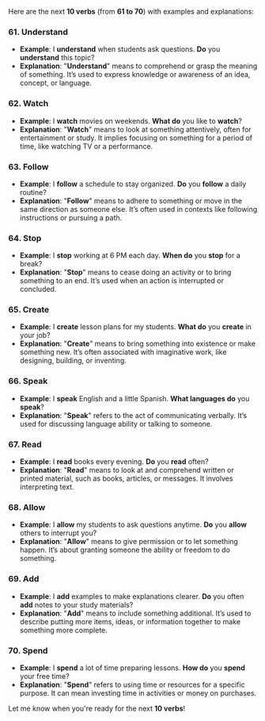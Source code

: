 Here are the next **10 verbs** (from **61 to 70**) with examples and explanations:

### 61. **Understand**
   - **Example**: I **understand** when students ask questions. **Do** you **understand** this topic?
   - **Explanation**: "**Understand**" means to comprehend or grasp the meaning of something. It’s used to express knowledge or awareness of an idea, concept, or language.

### 62. **Watch**
   - **Example**: I **watch** movies on weekends. **What do** you like to **watch**?
   - **Explanation**: "**Watch**" means to look at something attentively, often for entertainment or study. It implies focusing on something for a period of time, like watching TV or a performance.

### 63. **Follow**
   - **Example**: I **follow** a schedule to stay organized. **Do** you **follow** a daily routine?
   - **Explanation**: "**Follow**" means to adhere to something or move in the same direction as someone else. It’s often used in contexts like following instructions or pursuing a path.

### 64. **Stop**
   - **Example**: I **stop** working at 6 PM each day. **When do** you **stop** for a break?
   - **Explanation**: "**Stop**" means to cease doing an activity or to bring something to an end. It’s used when an action is interrupted or concluded.

### 65. **Create**
   - **Example**: I **create** lesson plans for my students. **What do** you **create** in your job?
   - **Explanation**: "**Create**" means to bring something into existence or make something new. It’s often associated with imaginative work, like designing, building, or inventing.

### 66. **Speak**
   - **Example**: I **speak** English and a little Spanish. **What languages do** you **speak**?
   - **Explanation**: "**Speak**" refers to the act of communicating verbally. It’s used for discussing language ability or talking to someone.

### 67. **Read**
   - **Example**: I **read** books every evening. **Do** you **read** often?
   - **Explanation**: "**Read**" means to look at and comprehend written or printed material, such as books, articles, or messages. It involves interpreting text.

### 68. **Allow**
   - **Example**: I **allow** my students to ask questions anytime. **Do** you **allow** others to interrupt you?
   - **Explanation**: "**Allow**" means to give permission or to let something happen. It’s about granting someone the ability or freedom to do something.

### 69. **Add**
   - **Example**: I **add** examples to make explanations clearer. **Do** you often **add** notes to your study materials?
   - **Explanation**: "**Add**" means to include something additional. It’s used to describe putting more items, ideas, or information together to make something more complete.

### 70. **Spend**
   - **Example**: I **spend** a lot of time preparing lessons. **How do** you **spend** your free time?
   - **Explanation**: "**Spend**" refers to using time or resources for a specific purpose. It can mean investing time in activities or money on purchases.

Let me know when you're ready for the next **10 verbs**!